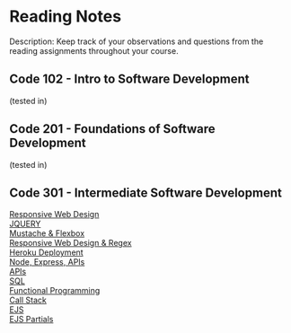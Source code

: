 # Reading Notes
Description: Keep track of your observations and questions from the reading assignments throughout your course.

## Code 102 - Intro to Software Development
(tested in)

## Code 201 - Foundations of Software Development
(tested in)

## Code 301 - Intermediate Software Development
[Responsive Web Design](class-00.md)  
[JQUERY](pairprogramming.md)  
[Mustache & Flexbox](Mustache-and-Flexbox.md)  
[Responsive Web Design & Regex](RWD-Regex.md)  
[Heroku Deployment](heroku.md)    
[Node, Express, APIs](Node-Express-APIs.md)  
[APIs](APIs.md)    
[SQL](SQL.md)  
[Functional Programming](functional_programming.md)  
[Call Stack](callstack.md)  
[EJS](EJS.md)  
[EJS Partials](EJSpartials.md)  